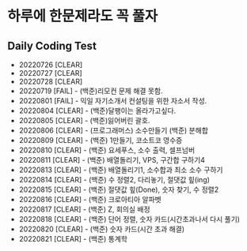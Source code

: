 # 하루에 한문제라도 꼭 풀자

## Daily Coding Test

- 20220726 [CLEAR]
- 20220727 [CLEAR]
- 20220728 [CLEAR]
- 20220719 [FAIL] - (백준)리모컨 문제 해결 못함. 
- 20220801 [FAIL] - 익일 자기소개서 컨설팅을 위한 자소서 작성.
- 20220804 [CLEAR] - (백준)달팽이는 올라가고싶다.
- 20220805 [CLEAR] - (백준)잃어버린 괄호.
- 20220806 [CLEAR] - (프로그래머스) 소수만들기 (백준) 분해합
- 20220809 [CLEAR] - (백준) 1만들기, 코소트코 영수증
- 20220810 [CLEAR] - (백준) 요세푸스, 소수 출력, 셀프넘버
- 20220811 [CLEAR] - (백준) 배열돌리기, VPS, 구간합 구하기4
- 20220813 [CLEAR] - (백준) 배열돌리기1, 소수합과 최소 소수 구하기
- 20220814 [CLEAR] - (백준) 수 정렬2, 다리놓기, 절댓값 힢(ing)
- 20220815 [CLEAR] - (백준) 절댓값 힢(Done), 숫자 찾기, 수 정렬2
- 20220816 [CLEAR] - (백준) 크로아티아 알파벳
- 20220817 [CLEAR] - (백준) Z, 회의실 배정
- 20220818 [CLEAR] - (백준) 단어 정렬, 숫자 카드(시간초과나서 다시 풀기)
- 20220820 [CLEAR] - (백준) 숫자 카드(시간 초과 해결)
- 20220821 [CLEAR] - (백준) 통계학